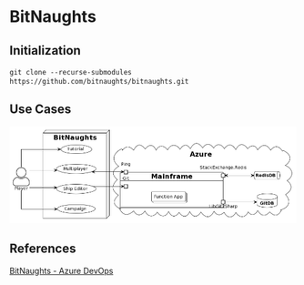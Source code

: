 # BitNaughts

## Initialization

```
git clone --recurse-submodules https://github.com/bitnaughts/bitnaughts.git
```

## Use Cases

![Use Case Diagram](../images/use-case.png)

## References

[BitNaughts - Azure DevOps](https://dev.azure.com/bitnaughts/bitnaughts)

